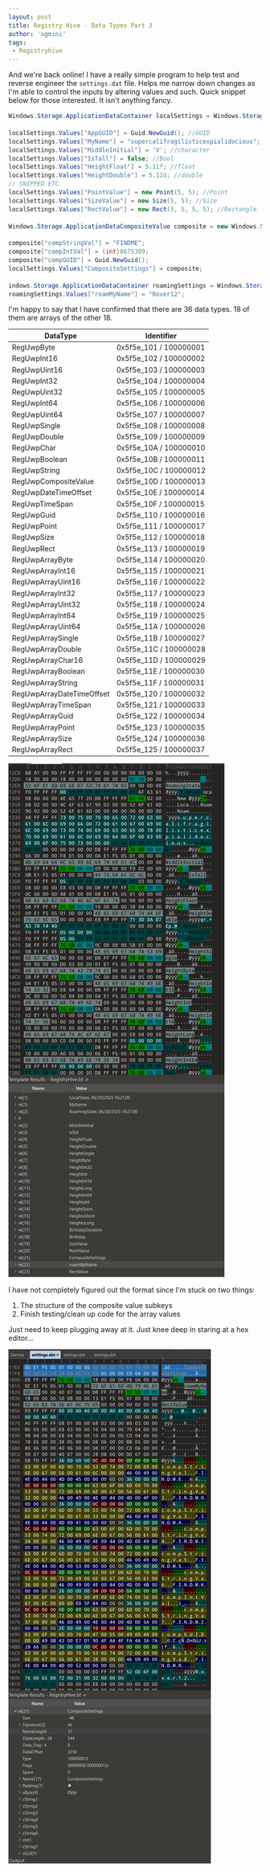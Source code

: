 ```yaml
---
layout: post
title: Registry Hive - Data Types Part 3
author: 'ogmini'
tags:
 - Registryhive
---
```


And we're back online! I have a really simple program to help test and reverse engineer the `settings.dat` file. Helps me narrow down changes as I'm able to control the inputs by altering values and such. Quick snippet below for those interested. It isn't anything fancy. 

```csharp
Windows.Storage.ApplicationDataContainer localSettings = Windows.Storage.ApplicationData.Current.LocalSettings;

localSettings.Values["AppGUID"] = Guid.NewGuid(); //GUID
localSettings.Values["MyName"] = "supercalifragilisticexpialidocious"; //String
localSettings.Values["MiddleInitial"] = 'V'; //character
localSettings.Values["IsTall"] = false; //Bool
localSettings.Values["HeightFloat"] = 5.11f; //float
localSettings.Values["HeightDouble"] = 5.11d; //double
// SNIPPED ETC
localSettings.Values["PointValue"] = new Point(5, 5); //Point
localSettings.Values["SizeValue"] = new Size(5, 5); //Size
localSettings.Values["RectValue"] = new Rect(5, 5, 5, 5); //Rectangle

Windows.Storage.ApplicationDataCompositeValue composite = new Windows.Storage.ApplicationDataCompositeValue();

composite["compStringVal"] = "FINDME";
composite["compIntVal"] = (int)8675309;
composite["compGUID"] = Guid.NewGuid();
localSettings.Values["CompositeSettings"] = composite;

indows.Storage.ApplicationDataContainer roamingSettings = Windows.Storage.ApplicationData.Current.RoamingSettings;
roamingSettings.Values["roamMyName"] = "Rover12";
```

I'm happy to say that I have confirmed that there are 36 data types. 18 of them are arrays of the other 18. 

| DataType | Identifier | 
| --- | --- |
|RegUwpByte | 0x5f5e_101 / 100000001
|RegUwpInt16 | 0x5f5e_102 / 100000002
|RegUwpUint16 | 0x5f5e_103 / 100000003
|RegUwpInt32 | 0x5f5e_104 / 100000004
|RegUwpUint32 | 0x5f5e_105 / 100000005
|RegUwpInt64 | 0x5f5e_106 / 100000006
|RegUwpUint64 | 0x5f5e_107 / 100000007
|RegUwpSingle | 0x5f5e_108 / 100000008
|RegUwpDouble | 0x5f5e_109 / 100000009
|RegUwpChar | 0x5f5e_10A / 100000010
|RegUwpBoolean | 0x5f5e_10B / 100000011
|RegUwpString | 0x5f5e_10C / 100000012
|RegUwpCompositeValue | 0x5f5e_10D / 100000013
|RegUwpDateTimeOffset | 0x5f5e_10E / 100000014
|RegUwpTimeSpan | 0x5f5e_10F / 100000015
|RegUwpGuid | 0x5f5e_110 / 100000016
|RegUwpPoint | 0x5f5e_111 / 100000017
|RegUwpSize | 0x5f5e_112 / 100000018
|RegUwpRect | 0x5f5e_113 / 100000019
|RegUwpArrayByte | 0x5f5e_114 / 100000020
|RegUwpArrayInt16 | 0x5f5e_115 / 100000021
|RegUwpArrayUint16 | 0x5f5e_116 / 100000022
|RegUwpArrayInt32 | 0x5f5e_117 / 100000023
|RegUwpArrayUint32 | 0x5f5e_118 / 100000024
|RegUwpArrayInt64 | 0x5f5e_119 / 100000025
|RegUwpArrayUint64 | 0x5f5e_11A / 100000026
|RegUwpArraySingle | 0x5f5e_11B / 100000027
|RegUwpArrayDouble | 0x5f5e_11C / 100000028
|RegUwpArrayChar16 | 0x5f5e_11D / 100000029
|RegUwpArrayBoolean | 0x5f5e_11E / 100000030
|RegUwpArrayString | 0x5f5e_11F / 100000031
|RegUwpArrayDateTimeOffset | 0x5f5e_120 / 100000032
|RegUwpArrayTimeSpan | 0x5f5e_121 / 100000033
|RegUwpArrayGuid | 0x5f5e_122 / 100000034
|RegUwpArrayPoint | 0x5f5e_123 / 100000035
|RegUwpArraySize | 0x5f5e_124 / 100000036
|RegUwpArrayRect | 0x5f5e_125 / 100000037

![010 Editor](/images/registry/settings_datatypes.png)

I have not completely figured out the format since I'm stuck on two things:

1. The structure of the composite value subkeys
2. Finish testing/clean up code for the array values 

Just need to keep plugging away at it. Just knee deep in staring at a hex editor...

![010 Editor](/images/registry/settings_composite.png)

